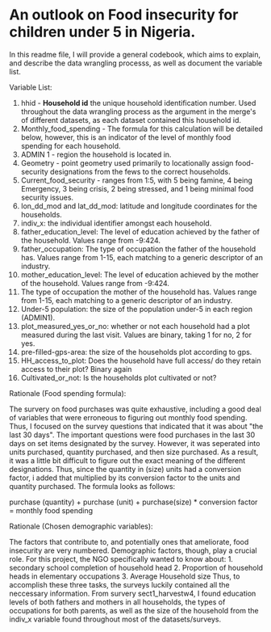 # An outlook on Food insecurity for children under 5 in Nigeria.

In this readme file, I will provide a general codebook, which aims to explain, and describe the data wrangling processs, as well as document the variable list. 


Variable List:

  1. hhid - **Household id** the unique household identification number. Used throughout the data wrangling process as the argument in the merge's of different datasets, as each dataset contained this household id. 
  2. Monthly_food_spending - The formula for this calculation will be detailed below, however, this is an indicator of the level of monthly food spending for each household.
  3. ADMIN 1 - region the household is located in.
  4. Geometry - point geometry used primarily to locationally assign food-security designations from the fews to the correct households. 
  5. Current_food_security - ranges from 1:5, with 5 being famine, 4 being Emergency, 3 being crisis, 2 being stressed, and 1 being minimal food security issues. 
  6. lon_dd_mod and lat_dd_mod: latitude and longitude coordinates for the households. 
  7. indiv_x: the individual identifier amongst each household.
  8. father_education_level: The level of education achieved by the father of the household. Values range from -9:424.
  9. father_occupation: The type of occupation the father of the household has. Values range from 1-15, each matching to a generic descriptor of an industry. 
  10. mother_education_level: The level of education achieved by the mother of the household. Values range from -9:424.
  11. The type of occupation the mother of the household has. Values range from 1-15, each matching to a generic descriptor of an industry. 
  12. Under-5 population: the size of the population under-5 in each region (ADMIN1). 
  13. plot_measured_yes_or_no: whether or not each household had a plot measured during the last visit. Values are binary, taking 1 for no, 2 for yes. 
  14. pre-filled-gps-area: the size of the households plot according to gps.
  15. HH_access_to_plot: Does the household have full access/ do they retain access to their plot? Binary again
  16. Cultivated_or_not: Is the households plot cultivated or not? 


Rationale (Food spending formula):

The survery on food purchases was quite exhaustive, including a good deal of variables that were erroneous to figuring out monthly food spending. Thus, I focused on the survey questions that indicated that it was about "the last 30 days". The important questions were food purchases in the last 30 days on set items designated by the survey. However, it was seperated into units purchased, quantity purchased, and then size purchased. As a result, it was a little bit difficult to figure out the exact meaning of the different designations. Thus, since the quantity in (size) units had a conversion factor, i added that multiplied by its conversion factor to the units and quantity purchased. The formula looks as follows:

purchase (quantity) + purchase (unit) + purchase(size) * conversion factor = monthly food spending


Rationale (Chosen demographic variables):

The factors that contribute to, and potentially ones that ameliorate, food insecurity are very numbered. Demographic factors, though, play a crucial role. For this project, the NGO specifically wanted to know about:
    1. secondary school completion of household head
    2. Proportion of household heads in elementary occupations
    3. Average Household size
Thus, to accomplish these three tasks, the surveys luckily contained all the neccessary information. From survery sect1_harvestw4, I found education levels of both fathers and mothers in all households, the types of occupations for both parents, as well as the size of the household from the indiv_x variable found throughout most of the datasets/surveys. 


          
